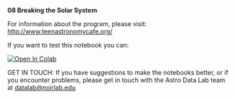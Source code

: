 **08 Breaking the Solar System**

For information about the program, please visit: http://www.teenastronomycafe.org/

If you want to test this notebook you can: 

[![Open In Colab](https://colab.research.google.com/assets/colab-badge.svg)](https://colab.research.google.com/github/astro-datalab/notebooks-latest/blob/master/06_EPO/e-TeenAstronomyCafe/08_Breaking_the_Solar_System/Breaking_the_Solar_System.ipynb)

GET IN TOUCH: If you have suggestions to make the notebooks better, or if you encounter problems, please get in touch with the Astro Data Lab team at datalab@noirlab.edu


